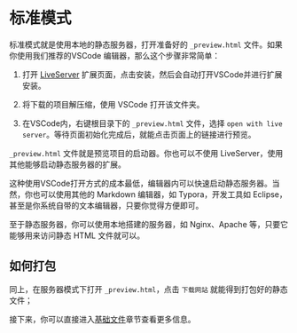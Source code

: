 # 标准模式

标准模式就是使用本地的静态服务器，打开准备好的 `_preview.html` 文件。如果你使用我们推荐的VSCode 编辑器，那么这个步骤非常简单：

1. 打开 [LiveServer](https://marketplace.visualstudio.com/items?itemName=ritwickdey.LiveServer) 扩展页面，点击安装，然后会自动打开VSCode并进行扩展安装。

2. 将下载的项目解压缩，使用 VSCode 打开该文件夹。

3. 在VSCode内，右键根目录下的 `_preview.html` 文件，选择 `open with live server`。等待页面初始化完成后，就能点击页面上的链接进行预览。

`_preview.html` 文件就是预览项目的启动器。你也可以不使用 LiveServer，使用其他能够启动静态服务器的扩展。

这种使用VSCode打开方式的成本最低，编辑器内可以快速启动静态服务器。当然，你也可以使用其他的 Markdown 编辑器，如 Typora，开发工具如 Eclipse，甚至是你系统自带的文本编辑器，只要你觉得方便即可。

至于静态服务器，你可以使用本地搭建的服务器，如 Nginx、Apache 等，只要它能够用来访问静态 HTML 文件就可以。

## 如何打包

同上，在服务器模式下打开 `_preview.html`，点击 `下载网站` 就能得到打包好的静态文件；

接下来，你可以直接进入[基础文件](../base-files.md)章节查看更多信息。
